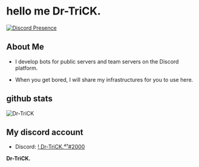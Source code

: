 
# hello me Dr-TriCK.
[![Discord Presence](https://lanyard-profile-readme.vercel.app/api/104508673191071744)](https://discord.com/users/104508673191071744)
## About Me
- I develop bots for public servers and team servers on the Discord platform.

- When you get bored, I will share my infrastructures for you to use here.

## github stats
![Dr-TriCK](https://github-readme-stats.vercel.app/api?username=shet00s3&show_icons=true&count_private=true&theme=react&hide_border=true&bg_color=0D1117)

## My discord account
- Discord: [!,Dr-TriCK.⁴⁷#2000](https://discord.com/users/104508673191071744)




<b>Dr-TriCK.</b>
